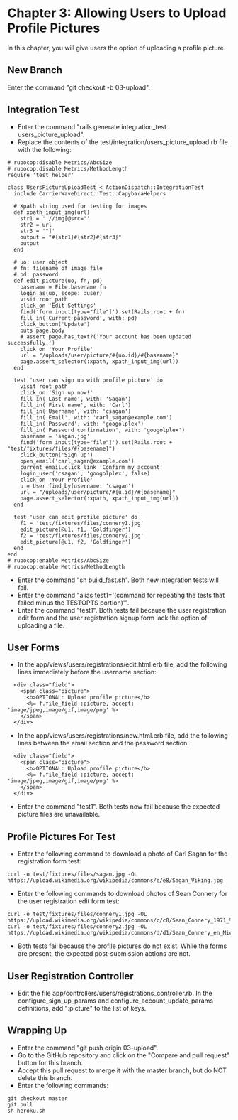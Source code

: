 # Chapter 3: Allowing Users to Upload Profile Pictures

In this chapter, you will give users the option of uploading a profile picture.

## New Branch
Enter the command "git checkout -b 03-upload".

## Integration Test
* Enter the command "rails generate integration_test users_picture_upload".
* Replace the contents of the test/integration/users_picture_upload.rb file with the following:
```
# rubocop:disable Metrics/AbcSize
# rubocop:disable Metrics/MethodLength
require 'test_helper'

class UsersPictureUploadTest < ActionDispatch::IntegrationTest
  include CarrierWaveDirect::Test::CapybaraHelpers

  # Xpath string used for testing for images
  def xpath_input_img(url)
    str1 = './/img[@src="'
    str2 = url
    str3 = '"]'
    output = "#{str1}#{str2}#{str3}"
    output
  end

  # uo: user object
  # fn: filename of image file
  # pd: password
  def edit_picture(uo, fn, pd)
    basename = File.basename fn
    login_as(uo, scope: :user)
    visit root_path
    click_on 'Edit Settings'
    find('form input[type="file"]').set(Rails.root + fn)
    fill_in('Current password', with: pd)
    click_button('Update')
    puts page.body
    # assert page.has_text?('Your account has been updated successfully.')
    click_on 'Your Profile'
    url = "/uploads/user/picture/#{uo.id}/#{basename}"
    page.assert_selector(:xpath, xpath_input_img(url))
  end

  test 'user can sign up with profile picture' do
    visit root_path
    click_on 'Sign up now!'
    fill_in('Last name', with: 'Sagan')
    fill_in('First name', with: 'Carl')
    fill_in('Username', with: 'csagan')
    fill_in('Email', with: 'carl_sagan@example.com')
    fill_in('Password', with: 'googolplex')
    fill_in('Password confirmation', with: 'googolplex')
    basename = 'sagan.jpg'
    find('form input[type="file"]').set(Rails.root + "test/fixtures/files/#{basename}")
    click_button('Sign up')
    open_email('carl_sagan@example.com')
    current_email.click_link 'Confirm my account'
    login_user('csagan', 'googolplex', false)
    click_on 'Your Profile'
    u = User.find_by(username: 'csagan')
    url = "/uploads/user/picture/#{u.id}/#{basename}"
    page.assert_selector(:xpath, xpath_input_img(url))
  end

  test 'user can edit profile picture' do
    f1 = 'test/fixtures/files/connery1.jpg'
    edit_picture(@u1, f1, 'Goldfinger')
    f2 = 'test/fixtures/files/connery2.jpg'
    edit_picture(@u1, f2, 'Goldfinger')
  end
end
# rubocop:enable Metrics/AbcSize
# rubocop:enable Metrics/MethodLength
```
* Enter the command "sh build_fast.sh".  Both new integration tests will fail.
* Enter the command "alias test1='(command for repeating the tests that failed minus the TESTOPTS portion)'".
* Enter the command "test1".  Both tests fail because the user registration edit form and the user registration signup form lack the option of uploading a file.

## User Forms
* In the app/views/users/registrations/edit.html.erb file, add the following lines immediately before the username section:
```
  <div class="field">
    <span class="picture">
      <b>OPTIONAL: Upload profile picture</b>
      <%= f.file_field :picture, accept: 'image/jpeg,image/gif,image/png' %>
    </span>
  </div>
```
* In the app/views/users/registrations/new.html.erb file, add the following lines between the email section and the password section:
```
  <div class="field">
    <span class="picture">
      <b>OPTIONAL: Upload profile picture</b>
      <%= f.file_field :picture, accept: 'image/jpeg,image/gif,image/png' %>
    </span>
  </div>
```
* Enter the command "test1".  Both tests now fail because the expected picture files are unavailable.

## Profile Pictures For Test
* Enter the following command to download a photo of Carl Sagan for the registration form test:
```
curl -o test/fixtures/files/sagan.jpg -OL https://upload.wikimedia.org/wikipedia/commons/e/e8/Sagan_Viking.jpg
```
* Enter the following commands to download photos of Sean Connery for the user registration edit form test:
```
curl -o test/fixtures/files/connery1.jpg -OL https://upload.wikimedia.org/wikipedia/commons/c/c8/Sean_Connery_1971_%28cropped%29.jpg
curl -o test/fixtures/files/connery2.jpg -OL https://upload.wikimedia.org/wikipedia/commons/d/d1/Sean_Connery_en_Micheline_Roquebrune_%281983%29.jpg
```
* Both tests fail because the profile pictures do not exist.  While the forms are present, the expected post-submission actions are not.

## User Registration Controller
* Edit the file app/controllers/users/registrations_controller.rb.  In the configure_sign_up_params and configure_account_update_params definitions, add ":picture" to the list of keys.

## Wrapping Up
* Enter the command "git push origin 03-upload".
* Go to the GitHub repository and click on the "Compare and pull request" button for this branch.
* Accept this pull request to merge it with the master branch, but do NOT delete this branch.
* Enter the following commands:
```
git checkout master
git pull
sh heroku.sh
```
